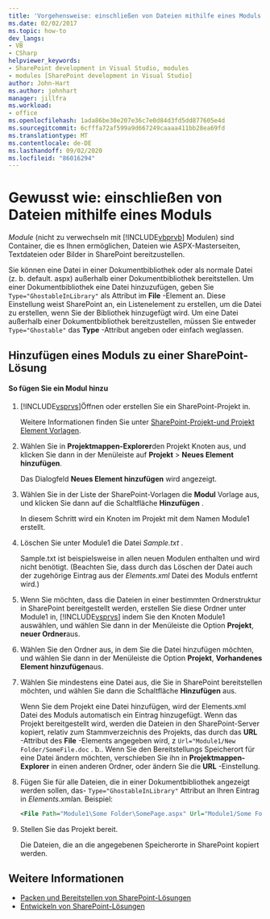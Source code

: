 ```yaml
---
title: 'Vorgehensweise: einschließen von Dateien mithilfe eines Moduls | Microsoft-Dokumentation'
ms.date: 02/02/2017
ms.topic: how-to
dev_langs:
- VB
- CSharp
helpviewer_keywords:
- SharePoint development in Visual Studio, modules
- modules [SharePoint development in Visual Studio]
author: John-Hart
ms.author: johnhart
manager: jillfra
ms.workload:
- office
ms.openlocfilehash: 1ada86be30e207e36c7e0d84d3fd5dd877605e4d
ms.sourcegitcommit: 6cfffa72af599a9d667249caaaa411bb28ea69fd
ms.translationtype: MT
ms.contentlocale: de-DE
ms.lasthandoff: 09/02/2020
ms.locfileid: "86016294"
---
```

# <a name="how-to-include-files-by-using-a-module"></a>Gewusst wie: einschließen von Dateien mithilfe eines Moduls
  *Module* (nicht zu verwechseln mit [!INCLUDE[vbprvb](../sharepoint/includes/vbprvb-md.md)] Modulen) sind Container, die es Ihnen ermöglichen, Dateien wie ASPX-Masterseiten, Textdateien oder Bilder in SharePoint bereitzustellen.

 Sie können eine Datei in einer Dokumentbibliothek oder als normale Datei (z. b. default. aspx) außerhalb einer Dokumentbibliothek bereitstellen. Um einer Dokumentbibliothek eine Datei hinzuzufügen, geben Sie `Type="GhostableInLibrary"` als Attribut im **File** -Element an. Diese Einstellung weist SharePoint an, ein Listenelement zu erstellen, um die Datei zu erstellen, wenn Sie der Bibliothek hinzugefügt wird. Um eine Datei außerhalb einer Dokumentbibliothek bereitzustellen, müssen Sie entweder `Type="Ghostable"` das **Type** -Attribut angeben oder einfach weglassen.

## <a name="add-a-module-to-a-sharepoint-solution"></a>Hinzufügen eines Moduls zu einer SharePoint-Lösung

#### <a name="to-add-a-module"></a>So fügen Sie ein Modul hinzu

1. [!INCLUDE[vsprvs](../sharepoint/includes/vsprvs-md.md)]Öffnen oder erstellen Sie ein SharePoint-Projekt in.

     Weitere Informationen finden Sie unter [SharePoint-Projekt-und Projekt Element Vorlagen](../sharepoint/sharepoint-project-and-project-item-templates.md).

2. Wählen Sie in **Projektmappen-Explorer**den Projekt Knoten aus, und klicken Sie dann in der Menüleiste auf **Projekt**  >  **Neues Element hinzufügen**.

     Das Dialogfeld **Neues Element hinzufügen** wird angezeigt.

3. Wählen Sie in der Liste der SharePoint-Vorlagen die **Modul** Vorlage aus, und klicken Sie dann auf die Schaltfläche **Hinzufügen** .

     In diesem Schritt wird ein Knoten im Projekt mit dem Namen Module1 erstellt.

4. Löschen Sie unter Module1 die Datei *Sample.txt* .

     Sample.txt ist beispielsweise in allen neuen Modulen enthalten und wird nicht benötigt. (Beachten Sie, dass durch das Löschen der Datei auch der zugehörige Eintrag aus der *Elements.xml* Datei des Moduls entfernt wird.)

5. Wenn Sie möchten, dass die Dateien in einer bestimmten Ordnerstruktur in SharePoint bereitgestellt werden, erstellen Sie diese Ordner unter Module1 in, [!INCLUDE[vsprvs](../sharepoint/includes/vsprvs-md.md)] indem Sie den Knoten Module1 auswählen, und wählen Sie dann in der Menüleiste die Option **Projekt**, **neuer Ordner**aus.

6. Wählen Sie den Ordner aus, in dem Sie die Datei hinzufügen möchten, und wählen Sie dann in der Menüleiste die Option **Projekt**, **Vorhandenes Element hinzufügen**aus.

7. Wählen Sie mindestens eine Datei aus, die Sie in SharePoint bereitstellen möchten, und wählen Sie dann die Schaltfläche **Hinzufügen** aus.

     Wenn Sie dem Projekt eine Datei hinzufügen, wird der Elements.xml Datei des Moduls automatisch ein Eintrag hinzugefügt. Wenn das Projekt bereitgestellt wird, werden die Dateien in den SharePoint-Server kopiert, relativ zum Stammverzeichnis des Projekts, das durch das **URL** -Attribut des **File** -Elements angegeben wird, z `Url="Module1/New Folder/SomeFile.doc` . b.. Wenn Sie den Bereitstellungs Speicherort für eine Datei ändern möchten, verschieben Sie ihn in **Projektmappen-Explorer** in einen anderen Ordner, oder ändern Sie die **URL** -Einstellung.

8. Fügen Sie für alle Dateien, die in einer Dokumentbibliothek angezeigt werden sollen, das- `Type="GhostableInLibrary"` Attribut an Ihren Eintrag in *Elements.xml*an. Beispiel:

    ```xml
    <File Path="Module1\Some Folder\SomePage.aspx" Url="Module1/Some Folder/SomePage.aspx" Type="GhostableInLibrary" />
    ```

9. Stellen Sie das Projekt bereit.

     Die Dateien, die an die angegebenen Speicherorte in SharePoint kopiert werden.

## <a name="see-also"></a>Weitere Informationen
- [Packen und Bereitstellen von SharePoint-Lösungen](../sharepoint/packaging-and-deploying-sharepoint-solutions.md)
- [Entwickeln von SharePoint-Lösungen](../sharepoint/developing-sharepoint-solutions.md)
